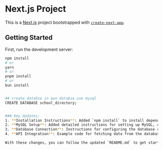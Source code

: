 # Next.js Project

This is a [Next.js](https://nextjs.org) project bootstrapped with [`create-next-app`](https://github.com/vercel/next.js/tree/canary/packages/create-next-app).

## Getting Started

First, run the development server:

```bash
npm install
# or
yarn
# or
pnpm install
# or
bun install


## create databse in own databse use mysql
CREATE DATABASE school_directory;


### Key Updates:
1. **Installation Instructions**: Added `npm install` to install dependencies.
2. **MySQL Setup**: Added detailed instructions for setting up MySQL, creating the `school_directory` database, and creating a `schools` table.
3. **Database Connection**: Instructions for configuring the database connection in a `db.js` file and using it in API routes like `getSchools.js`.
4. **API Integration**: Example code for fetching data from the database via the API route `getSchools.js`.

With these changes, you can follow the updated `README.md` to get started with the project, set up the database, and run the server.
